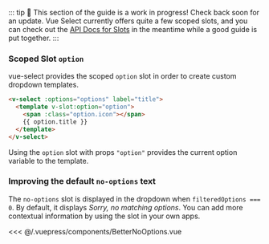 ::: tip 🚧
This section of the guide is a work in progress! Check back soon for an update.
Vue Select currently offers quite a few scoped slots, and you can check out the
[API Docs for Slots](../api/slots.md) in the meantime while a good guide is put together.
:::

### Scoped Slot `option`

vue-select provides the scoped `option` slot in order to create custom dropdown templates.

```html
<v-select :options="options" label="title">
  <template v-slot:option="option">
    <span :class="option.icon"></span>
    {{ option.title }}
  </template>
</v-select>
```

Using the `option` slot with props `"option"` provides the current option variable to the template.

<CodePen url="NXBwYG" height="500"/>

### Improving the default `no-options` text

The `no-options` slot is displayed in the dropdown when `filteredOptions === 0`. By default, it
displays _Sorry, no matching options_. You can add more contextual information by using the slot
in your own apps.

<BetterNoOptions />

<<< @/.vuepress/components/BetterNoOptions.vue
